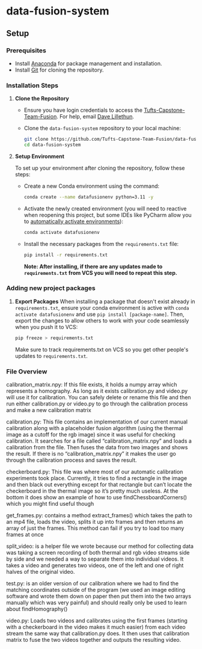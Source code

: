 # data-fusion-system

## Setup

### Prerequisites

- Install [Anaconda](https://www.anaconda.com/products/individual) for package management and installation.
- Install [Git](https://git-scm.com/downloads) for cloning the repository.

### Installation Steps

1. **Clone the Repository**

   - Ensure you have login credentials to access the [Tufts-Capstone-Team-Fusion](https://github.com/Tufts-Capstone-Team-Fusion). For help, email [Dave Lillethun](dave@cs.tufts.edu).

   - Clone the `data-fusion-system` repository to your local machine:

      ```bash
      git clone https://github.com/Tufts-Capstone-Team-Fusion/data-fusion-system.git
      cd data-fusion-system
      ```

2. **Setup Environment**

   To set up your environment after cloning the repository, follow these steps:

   - Create a new Conda environment using the command:
     ```bash
     conda create --name datafusionenv python=3.11 -y
     ```
   - Activate the newly created environment (you will need to reactive when reopening this project, but some IDEs like PyCharm  allow you to [automatically activate environments](https://www.jetbrains.com/help/pycharm/conda-support-creating-conda-virtual-environment.html)):
     ```bash
     conda activate datafusionenv
     ```
   - Install the necessary packages from the `requirements.txt` file:
     ```bash
     pip install -r requirements.txt
     ```
     **Note: After installing, if there are any updates made to `requirements.txt` from VCS you will need to repeat this step.**

### Adding new project packages
1. **Export Packages**
   When installing a package that doesn't exist already in `requirements.txt`, ensure your conda environment is active with `conda activate datafusionenv` and use `pip install [package-name]`.
   Then, export the changes to allow others to work with your code seamlessly when you push it to VCS:

   ```bash
   pip freeze > requirements.txt
   ```
   
   Make sure to track requirements.txt on VCS so you get other people's updates to `requirements.txt`.

### File Overview

calibration_matrix.npy: If this file exists, it holds a numpy array which represents a homography. As long as it exists calibration.py and video.py will use it for calibration. You can safely delete or rename this file and then run either calibration.py or video.py to go through the calibration process and make a new calibration matrix

calibration.py: This file contains an implementation of our current manual calibration along with a placeholder fusion algorithm (using the thermal image as a cutoff for the rgb image) since it was useful for checking calibration. It searches for a file called “calibration_matrix.npy” and loads a calibration from the file. Then fuses the data from two images and shows the result. If there is no “calibration_matrix.npy” it makes the user go through the calibration process and saves the result.

checkerboard.py: This file was where most of our automatic calibration experiments took place. Currently, it tries to find a rectangle in the image and then black out everything except for that rectangle but can’t locate the checkerboard in the thermal image so it’s pretty much useless. At the bottom it does show an example of how to use findChessboardCorners() which you might find useful though

get_frames.py: contains a method extract_frames() which takes the path to an mp4 file, loads the video, splits it up into frames and then returns an array of just the frames.
This method can fail if you try to load too many frames at once

split_video: is a helper file we wrote because our method for collecting data was taking a screen recording of both thermal and rgb video streams side by side and we needed a way to separate them into individual videos. It takes a video and generates two videos, one of the left and one of right halves of the original video.

test.py: is an older version of our calibration where we had to find the matching coordinates outside of the program (we used an image editing software and wrote them down on paper then put them into the two arrays manually which was very painful) and should really only be used to learn about findHomography()

video.py: Loads two videos and calibrates using the first frames (starting with a checkerboard in the video makes it much easier) from each video stream the same way that calibration.py does. It then uses that calibration matrix to fuse the two videos together and outputs the resulting video.
